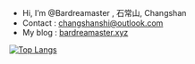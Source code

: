 - Hi, I’m @Bardreamaster , 石常山, Changshan
- Contact : changshanshi@outlook.com
- My blog : [bardreamaster.xyz](https://bardreamaster.xyz)


[![Top Langs](https://github-readme-stats.vercel.app/api/top-langs/?username=Bardreamaster&layout=compact&hide=javascript,html)](https://github.com/anuraghazra/github-readme-stats)
